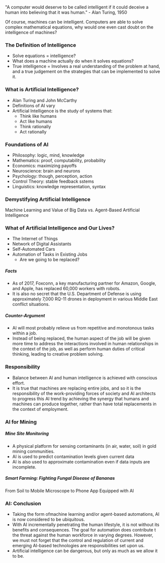 "A computer would deserve to be called intelligent if it could deceive a human into believing that it was human." - Alan Turing, 1950

Of course, machines can be intelligent. Computers are able to solve complex mathematical equations, why would one even cast doubt on the intelligence of machines?

### The Definition of Intelligence
- Solve equations = intelligence?
- What does a machine actually do when it solves equations?
- True intelligence = Involves a real understanding of the problem at hand, and a true judgement on the strategies that can be implemented to solve it.
### What is Artificial Intelligence?
- Alan Turing and John McCarthy
- Definitions of AI vary
- Artificial Intelligence is the study of systems that:
	- Think like humans
	- Act like humans
	- Think rationally
	- Act rationally
### Foundations of AI
- Philosophy: logic, mind, knowledge
- Mathematics: proof, computability, probability
- Economics: maximizing payoffs
- Neuroscience: brain and neurons
- Psychology: though, perception, action
- Control Theory: stable feedback sstems
- Linguistics: knowledge representation, syntax
### Demystifying Artificial Intelligence
Machine Learning and Value of Big Data vs. Agent-Based Artificial Intelligence
### What of Artificial Intelligence and Our Lives?
- The Internet of Things
- Network of Digital Assistants
- Self-Automated Cars
- Automation of Tasks in Existing Jobs
	- Are we going to be replaced?
##### Facts
- As of 2017, Foxconn, a key manufacturing partner for Amazon, Google, and Apple, has replaced 60,000 workers with robots.
- It is also no secret that the U.S. Department of Defense is using approximately 7,000 RQ-11 drones in deployment in various Middle East conflict situations.
##### Counter-Argument
- AI will most probably relieve us from repetitive and monotonous tasks within a job.
- Instead of being replaced, the human aspect of the job will be given more time to address the interactions involved in human relationships in the context of the job, as well as perform human duties of critical thinking, leading to creative problem solving.
### Responsibility
- Balance between AI and human intelligence is achieved with conscious effort.
- It is true that machines are replacing entire jobs, and so it is the responsibility of the work-providing forces of society and AI architects to progress this AI trend by achieving the synergy that humans and machines can produce together, rather than have total replacements in the context of employment.
### AI for Mining
##### Mine Site Monitoring
- A physical platform for sensing contaminants (in air, water, soil) in gold mining communities.
- AI is used to predict contamination levels given current data
- AI is also used to approximate contamination even if data inputs are incomplete.
##### Smart Farming: Fighting Fungal Disease of Bananas
From Soil to Mobile Microscope to Phone App Equipped with AI
### AI: Conclusion
- Taking the form ofmachine learning and/or agent-based automations, AI is now considered to be ubiquitous.
- With AI incrementally penetrating the human lifestyle, it is not without its benefits and consequences. The goal for automation does contribute t the threat against the human workforce in varying degrees. However, we must not forget that the control and regulation of current and emerging AI-based technologies are responsibilities set upon us.
- Artificial intelligence can be dangerous, but only as much as we allow it to be.